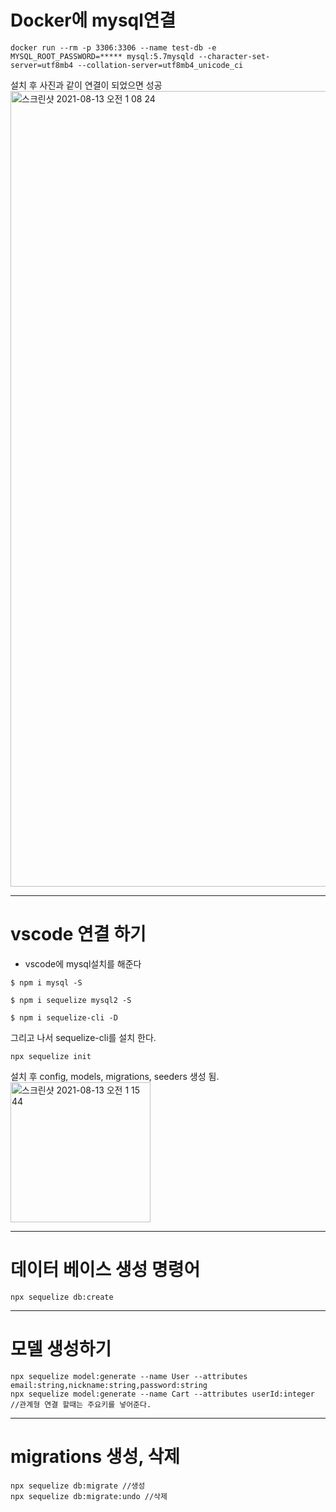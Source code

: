 # Docker에 mysql연결

```
docker run --rm -p 3306:3306 --name test-db -e MYSQL_ROOT_PASSWORD=***** mysql:5.7mysqld --character-set-server=utf8mb4 --collation-server=utf8mb4_unicode_ci
```
설치 후 사진과 같이 연결이 되었으면 성공
<img width="1273" alt="스크린샷 2021-08-13 오전 1 08 24" src="https://user-images.githubusercontent.com/85220179/129230568-1159b491-2b7b-4a0c-a679-5a96d6e83985.png">

___

# vscode 연결 하기

* vscode에 mysql설치를 해준다
```
$ npm i mysql -S

$ npm i sequelize mysql2 -S

$ npm i sequelize-cli -D
```
그리고 나서 sequelize-cli를 설치 한다.
```
npx sequelize init
```
설치 후 config, models, migrations, seeders 생성 됨.
<img width="224" alt="스크린샷 2021-08-13 오전 1 15 44" src="https://user-images.githubusercontent.com/85220179/129231739-f1d85035-50e0-40c3-be94-fdb3d353675f.png">

___

# 데이터 베이스 생성 명령어
```
npx sequelize db:create
```
___

# 모델 생성하기

```
npx sequelize model:generate --name User --attributes email:string,nickname:string,password:string
npx sequelize model:generate --name Cart --attributes userId:integer //관계형 연결 할때는 주요키를 넣어준다.
```
___

# migrations 생성, 삭제
```
npx sequelize db:migrate //생성
npx sequelize db:migrate:undo //삭제
```

